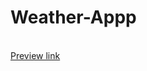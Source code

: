 <h1>Weather-Appp</h1>
<br>
<span><a href="https://nicat808.github.io/Weather-Appp/"> Preview link</span>


